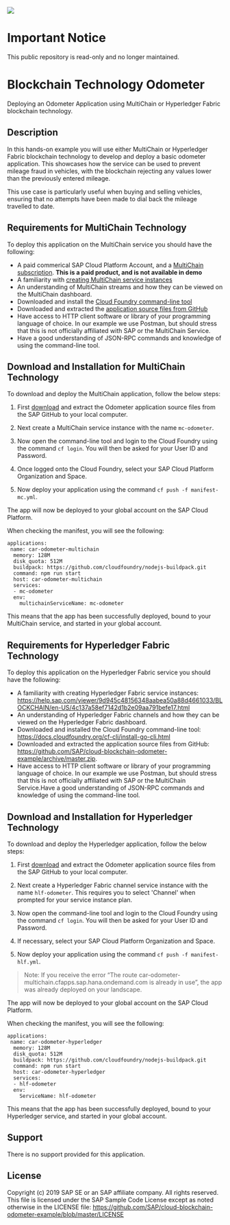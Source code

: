 ![](https://img.shields.io/badge/STATUS-NOT%20CURRENTLY%20MAINTAINED-red.svg?longCache=true&style=flat)

# Important Notice
This public repository is read-only and no longer maintained.

# Blockchain Technology Odometer

Deploying an Odometer Application using MultiChain or Hyperledger Fabric blockchain technology.

## Description

In this hands-on example you will use either MultiChain or Hyperledger Fabric blockchain technology to develop and deploy a basic odometer application. This showcases how the service can be used to prevent mileage fraud in vehicles, with the blockchain rejecting any values lower than the previously entered mileage. 

This use case is particularly useful when buying and selling vehicles, ensuring that no attempts have been made to dial back the mileage travelled to date.

## Requirements for MultiChain Technology 

To deploy this application on the MultiChain service you should have the following:
- A paid commerical SAP Cloud Platform Account, and a [MultiChain subscription](https://github.com/SAP/cloud-blockchain-odometer-example/archive/master.zip).  **This is a paid product, and is not available in demo**
- A familiarity with [creating MultiChain service instances](https://help.sap.com/viewer/15cb4580694c4d119793f0d3e9b8a32b/BLOCKCHAIN/en-US/0183c6479c47427ab6257bd37ab8bee3.html)
- An understanding of MultiChain streams and how they can be viewed on the MultiChain dashboard. 
- Downloaded and install the [Cloud Foundry command-line tool](https://docs.cloudfoundry.org/cf-cli/install-go-cli.html)
- Downloaded and extracted the [application source files from GitHub](https://github.com/SAP/cloud-blockchain-odometer-example/archive/master.zip)
- Have access to HTTP client software or library of your programming language of choice. In our example we use Postman, but should stress that this is not officially affiliated with SAP or the MultiChain Service.
- Have a good understanding of JSON-RPC commands and knowledge of using the command-line tool.

## Download and Installation for MultiChain Technology

To download and deploy the MultiChain application, follow the below steps:

1. First [download](https://github.com/SAP/cloud-blockchain-odometer-example/archive/master.zip) and extract the Odometer application source files from the SAP GitHub to your local computer.

2. Next create a MultiChain service instance with the name `mc-odometer`.

3. Now open the command-line tool and login to the Cloud Foundry using the command `cf login`. You will then be asked for your User ID and Password.

4. Once logged onto the Cloud Foundry, select your SAP Cloud Platform Organization and Space.

5. Now deploy your application using the command `cf push -f manifest-mc.yml`.

The app will now be deployed to your global account on the SAP Cloud Platform. 

When checking the manifest, you will see the following:

```
applications:
 name: car-odometer-multichain
  memory: 128M
  disk_quota: 512M
  buildpack: https://github.com/cloudfoundry/nodejs-buildpack.git
  command: npm run start
  host: car-odometer-multichain
  services:
  - mc-odometer
  env:
    multichainServiceName: mc-odometer
```

This means that the app has been successfully deployed, bound to your MultiChain service, and started in your global account.
 
## Requirements for Hyperledger Fabric Technology 

To deploy this application on the Hyperledger Fabric service you should have the following:
- A familiarity with creating Hyperledger Fabric service instances: https://help.sap.com/viewer/9d945c48156348aabea50a88d4661033/BLOCKCHAIN/en-US/4c137a58ef7142d1b2e09aa791befe17.html
- An understanding of Hyperledger Fabric channels and how they can be viewed on the Hyperledger Fabric dashboard. 
- Downloaded and installed the Cloud Foundry command-line tool: https://docs.cloudfoundry.org/cf-cli/install-go-cli.html
- Downloaded and extracted the application source files from GitHub: https://github.com/SAP/cloud-blockchain-odometer-example/archive/master.zip.  
- Have access to HTTP client software or library of your programming language of choice. In our example we use Postman, but should stress that this is not officially affiliated with SAP or the MultiChain Service.Have a good understanding of JSON-RPC commands and knowledge of using the command-line tool.

## Download and Installation for Hyperledger Technology

To download and deploy the Hyperledger application, follow the below steps:

1. First [download](https://github.com/SAP/cloud-blockchain-odometer-example/archive/master.zip) and extract the Odometer application source files from the SAP GitHub to your local computer. 

2. Next create a Hyperledger Fabric channel service instance with the name `hlf-odometer`. This requires you to select 'Channel' when prompted for your service instance plan. 

3. Now open the command-line tool and login to the Cloud Foundry using the command `cf login`. You will then be asked for your User ID and Password.

4. If necessary, select your SAP Cloud Platform Organization and Space.  

5. Now deploy your application using the command `cf push -f manifest-hlf.yml`.

> Note: If you receive the error “The route car-odometer-multichain.cfapps.sap.hana.ondemand.com is already in use”, the app was already deployed on your landscape.

The app will now be deployed to your global account on the SAP Cloud Platform. 

When checking the manifest, you will see the following:

```
applications:
 name: car-odometer-hyperledger
  memory: 128M
  disk_quota: 512M
  buildpack: https://github.com/cloudfoundry/nodejs-buildpack.git
  command: npm run start
  host: car-odometer-hyperledger
  services:
  - hlf-odometer
  env:
    ServiceName: hlf-odometer
```

This means that the app has been successfully deployed, bound to your Hyperledger service, and started in your global account.

## Support

There is no support provided for this application.

## License

Copyright (c) 2019 SAP SE or an SAP affiliate company. All rights reserved.
This file is licensed under the SAP Sample Code License except as noted otherwise in the LICENSE file: https://github.com/SAP/cloud-blockchain-odometer-example/blob/master/LICENSE
